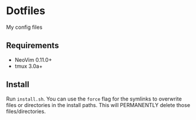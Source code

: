 # Dotfiles #
My config files

## Requirements ##
* NeoVim 0.11.0+
* tmux 3.0a+

## Install ##
Run `install.sh`. You can use the `force` flag for the symlinks to overwrite files or directories in the install paths. This will PERMANENTLY delete those files/directories.
